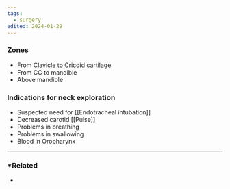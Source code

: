 ```yaml
---
tags:
  - surgery
edited: 2024-01-29
---
```

### Zones
- From Clavicle to Cricoid cartilage
- From CC to mandible
- Above mandible 

### Indications for neck exploration
- Suspected need for [[Endotracheal intubation]]
- Decreased carotid [[Pulse]]
- Problems in breathing
- Problems in swallowing 
- Blood in Oropharynx

---
### *Related
- 